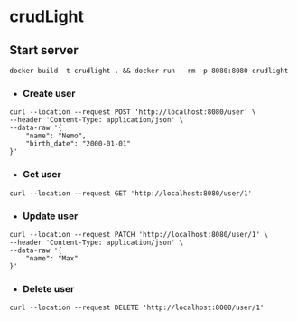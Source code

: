 # crudLight

## Start server
```
docker build -t crudlight . && docker run --rm -p 8080:8080 crudlight
```

* ### Create user
```
curl --location --request POST 'http://localhost:8080/user' \
--header 'Content-Type: application/json' \
--data-raw '{
    "name": "Nemo",
    "birth_date": "2000-01-01"
}'
```

* ### Get user
```
curl --location --request GET 'http://localhost:8080/user/1'
```

* ### Update user
```
curl --location --request PATCH 'http://localhost:8080/user/1' \
--header 'Content-Type: application/json' \
--data-raw '{
    "name": "Max"
}'
```

* ### Delete user
```
curl --location --request DELETE 'http://localhost:8080/user/1'
```

